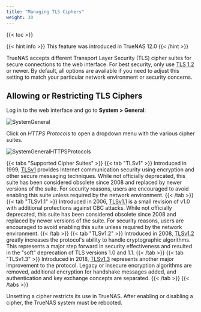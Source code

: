 ```yaml
---
title: "Managing TLS Ciphers"
weight: 30
---
```


{{< toc >}}

{{< hint info >}}
This feature was introduced in TrueNAS 12.0
{{< /hint >}}

TrueNAS accepts different Transport Layer Security (TLS) cipher suites for secure connections to the web interface.
For best security, only use [TLS 1.2](https://tools.ietf.org/html/rfc5246) or newer.
By default, all options are available if you need to adjust this setting to match your particular network environment or security concerns.

## Allowing or Restricting TLS Ciphers

Log in to the web interface and go to **System > General**:

![SystemGeneral](/images/CORE/12.0/SystemGeneral.png "System General")

Click on *HTTPS Protocols* to open a dropdown menu with the various cipher suites.

![SystemGeneralHTTPSProtocols](/images/CORE/12.0/SystemGeneralHTTPSProtocols.png "HTTPS Protocols")

{{< tabs "Supported Cipher Suites" >}}
{{< tab "TLSv1" >}}
Introduced in 1999, [TLSv1](https://tools.ietf.org/html/rfc2246) provides Internet communication security using encryption and other secure messaging techniques.
While not officially deprecated, this suite has been considered obsolete since 2008 and replaced by newer versions of the suite.
For security reasons, users are encouraged to avoid enabling this suite unless required by the network environment.
{{< /tab >}}
{{< tab "TLSv1.1" >}}
Introduced in 2006, [TLSv1.1](https://tools.ietf.org/html/rfc4346) is a small revision of v1.0 with additional protections against CBC attacks.
While not officially deprecated, this suite has been considered obsolete since 2008 and replaced by newer versions of the suite.
For security reasons, users are encouraged to avoid enabling this suite unless required by the network environment.
{{< /tab >}}
{{< tab "TLSv1.2" >}}
Introduced in 2008, [TLSv1.2](https://tools.ietf.org/html/rfc5246) greatly increases the protocol's ability to handle cryptographic algorithms.
This represents a major step forward in security effectiveness and resulted in the "soft" deprecation of TLS versions 1.0 and 1.1.
{{< /tab >}}
{{< tab "TLSv1.3" >}}
Introduced in 2018, [TLSv1.3](https://www.rfc-editor.org/rfc/rfc8446.html) represents another major improvement to the protocol.
Legacy or insecure encryption algorithms are removed, additional encryption for handshake messages added, and authentication and key exchange concepts are separated.
{{< /tab >}}
{{< /tabs >}}

Unsetting a cipher restricts its use in TrueNAS.
After enabling or disabling a cipher, the TrueNAS system must be rebooted.
